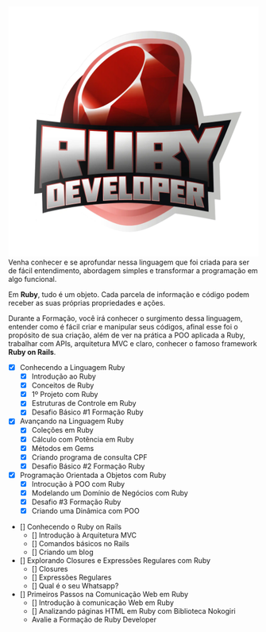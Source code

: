 ![](img/logo_formacao_ruby_dio.png)
Venha conhecer e se aprofundar nessa linguagem que
foi criada para ser de fácil entendimento, abordagem
simples e transformar a programação em algo funcional.

Em **Ruby**, tudo é um objeto. Cada parcela de informação
e código podem receber as suas próprias propriedades e ações.

Durante a Formação, você irá conhecer o surgimento
dessa linguagem, entender como é fácil criar e
manipular seus códigos, afinal esse foi o propósito
de sua criação, além de ver na prática a POO aplicada a
Ruby, trabalhar com APIs, arquitetura MVC e claro,
conhecer o famoso framework **Ruby on Rails**.

- [x] Conhecendo a Linguagem Ruby
  * [x] Introdução ao Ruby
  * [x] Conceitos de Ruby
  * [x] 1º Projeto com Ruby
  * [x] Estruturas de Controle em Ruby
  * [x] Desafio Básico #1 Formação Ruby
- [x] Avançando na Linguagem Ruby
  * [x] Coleções em Ruby
  * [x] Cálculo com Potência em Ruby
  * [x] Métodos em Gems
  * [x] Criando programa de consulta CPF
  * [x] Desafio Básico #2 Formação Ruby
- [x] Programação Orientada a Objetos com Ruby
  * [x] Introcução à POO com Ruby
  * [x] Modelando um Domínio de Negócios com Ruby
  * [x] Desafio #3 Formação Ruby
  * [x] Criando uma Dinâmica com POO 
- [] Conhecendo o Ruby on Rails
  * [] Introdução à Arquitetura MVC
  * [] Comandos básicos no Rails
  * [] Criando um blog
- [] Explorando Closures e Expressões Regulares com Ruby
  * [] Closures
  * [] Expressões Regulares
  * [] Qual é o seu Whatsapp?
- [] Primeiros Passos na Comunicação Web em Ruby
  * [] Introdução à comunicação Web em Ruby
  * [] Analizando páginas HTML em Ruby com Biblioteca Nokogiri
  * Avalie a Formação de Ruby Developer